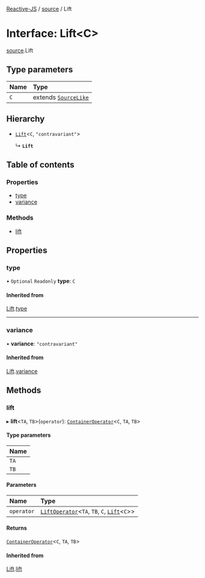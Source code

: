[Reactive-JS](../README.md) / [source](../modules/source.md) / Lift

# Interface: Lift<C\>

[source](../modules/source.md).Lift

## Type parameters

| Name | Type |
| :------ | :------ |
| `C` | extends [`SourceLike`](source.SourceLike.md) |

## Hierarchy

- [`Lift`](liftable.Lift.md)<`C`, ``"contravariant"``\>

  ↳ **`Lift`**

## Table of contents

### Properties

- [type](source.Lift.md#type)
- [variance](source.Lift.md#variance)

### Methods

- [lift](source.Lift.md#lift)

## Properties

### type

• `Optional` `Readonly` **type**: `C`

#### Inherited from

[Lift](liftable.Lift.md).[type](liftable.Lift.md#type)

___

### variance

• **variance**: ``"contravariant"``

#### Inherited from

[Lift](liftable.Lift.md).[variance](liftable.Lift.md#variance)

## Methods

### lift

▸ **lift**<`TA`, `TB`\>(`operator`): [`ContainerOperator`](../modules/container.md#containeroperator)<`C`, `TA`, `TB`\>

#### Type parameters

| Name |
| :------ |
| `TA` |
| `TB` |

#### Parameters

| Name | Type |
| :------ | :------ |
| `operator` | [`LiftOperator`](../modules/liftable.md#liftoperator)<`TA`, `TB`, `C`, [`Lift`](source.Lift.md)<`C`\>\> |

#### Returns

[`ContainerOperator`](../modules/container.md#containeroperator)<`C`, `TA`, `TB`\>

#### Inherited from

[Lift](liftable.Lift.md).[lift](liftable.Lift.md#lift)
